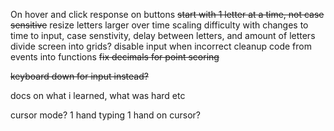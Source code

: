On hover and click response on buttons
~~start with 1 letter at a time, not case sensitive~~
resize letters larger over time
scaling difficulty with changes to time to input, case senstivity, delay between letters, and amount of letters
divide screen into grids?
disable input when incorrect
cleanup code from events into functions 
~~fix decimals for point scoring~~

~~keyboard down for input instead?~~

docs on what i learned, what was hard etc

cursor mode? 1 hand typing 1 hand on cursor?